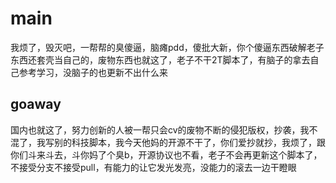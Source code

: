 # main
我烦了，毁灭吧，一帮帮的臭傻逼，脑瘫pdd，傻批大新，你个傻逼东西破解老子东西还套壳当自己的，废物东西也就这了，老子不干2T脚本了，有脑子的拿去自己参考学习，没脑子的也更新不出什么来

## goaway
国内也就这了，努力创新的人被一帮只会cv的废物不断的侵犯版权，抄袭，我不混了，我写别的科技脚本，我今天他妈的开源不干了，你们爱抄就抄，我烦了，跟你们斗来斗去，斗你妈了个臭b，开源协议也不看，老子不会再更新这个脚本了，不接受分支不接受pull，有能力的让它发光发亮，没能力的滚去一边干瞪眼
